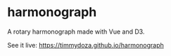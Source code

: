 # harmonograph
A rotary harmonograph made with Vue and D3.

See it live: https://timmydoza.github.io/harmonograph
